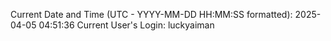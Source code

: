 Current Date and Time (UTC - YYYY-MM-DD HH:MM:SS formatted): 2025-04-05 04:51:36
Current User's Login: luckyaiman
